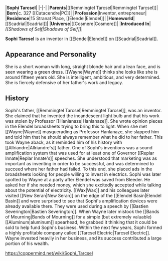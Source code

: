 |**Sophi Tarcsel**|
|-|-|
|**Parents**|[[Remmingtel Tarcsel\|Remmingtel Tarcsel]]|
|**Born**|c. 327 [[Catacendre\|PC]]|
|**Profession**|Inventor, entrepreneur|
|**Residence**|15 Stranat Place, [[Elendel\|Elendel]]|
|**Homeworld**|[[Scadrial\|Scadrial]]|
|**Universe**|[[Cosmere\|Cosmere]]|
|**Introduced In**|*[[Shadows of Self\|Shadows of Self]]*|

**Sophi Tarcsel** is an inventor in [[Elendel\|Elendel]] on [[Scadrial\|Scadrial]].

## Appearance and Personality
She is a short woman with long, straight blonde hair and a lean face, and is seen wearing a green dress. [[Wayne\|Wayne]] thinks she looks like she is around fifteen years old. She is intelligent, ambitious, and very determined. She is fiercely defensive of her father's work and legacy.

## History
Sophi's father, [[Remmingtel Tarcsel\|Remmingtel Tarcsel]], was an inventor. She claimed that he invented the incandescent light bulb and that his work was stolen by Professor [[Hanlanaze\|Hanlanaze]]. She wrote opinion pieces in the Elendel broadsheets trying to bring this to light. When she met [[Wayne\|Wayne]] masquerading as Professor Hanlanaze, she slapped him and told him that he should always remember what he did to her father. This took Wayne aback, as it reminded him of his history with [[Allriandre\|Allriandre's]] father.
One of Sophi's inventions was a sound amplification system that was used for at least one of Governor [[Replar Innate\|Replar Innate's]] speeches.
She understood that marketing was as important as inventing in order to be successful, and was determined to succeed where her father had failed. To this end, she placed ads in the broadsheets looking for people willing to invest in electrics. Sophi was later spotted by Wayne at a party after Elendel was saved from Bleeder. He asked her if she needed money, which she excitedly accepted while talking about the potential of electricity.
[[Wax\|Wax]] and his colleagues later visited [[New Seran\|New Seran]] on the edge of the [[Elendel Basin\|Elendel Basin]] and were surprised to see that Sophi's amplification devices were already available there. They were used during a speech by [[Bastien Severington\|Bastien Severington]]. When Wayne later mistook the [[Bands of Mourning\|Bands of Mourning]] for a simple (but extremely valuable) [[Aluminum\|aluminum]] spearhead, he grabbed it thinking that it could be sold to help fund Sophi's business.
Within the next few years, Sophi formed a highly profitable company called [[Tarcsel Electric\|Tarcsel Electric]]. Wayne invested heavily in her business, and its success contributed a large portion of his wealth.



https://coppermind.net/wiki/Sophi_Tarcsel